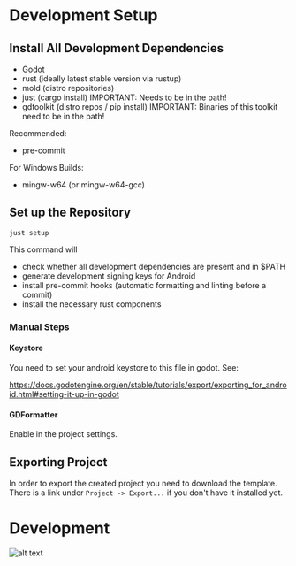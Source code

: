 # Development Setup

## Install All Development Dependencies

- Godot
- rust (ideally latest stable version via rustup)
- mold (distro repositories)
- just (cargo install)
  IMPORTANT: Needs to be in the path!
- gdtoolkit (distro repos / pip install)
  IMPORTANT: Binaries of this toolkit need to be in the path!

Recommended:
- pre-commit

For Windows Builds:
- mingw-w64 (or mingw-w64-gcc)

## Set up the Repository

```
just setup
```

This command will
- check whether all development dependencies are present and in $PATH
- generate development signing keys for Android
- install pre-commit hooks (automatic formatting and linting before a commit)
- install the necessary rust components


### Manual Steps


#### Keystore
You need to set your android keystore to this file in godot.
See: 

https://docs.godotengine.org/en/stable/tutorials/export/exporting_for_android.html#setting-it-up-in-godot

#### GDFormatter

Enable in the project settings.


## Exporting Project

In order to export the created project you need to download the template. There is a link under `Project -> Export...` if you don't have it installed yet.


# Development

![alt text](https://preview.redd.it/gdstyle-naming-convention-and-code-order-cheat-sheet-i-made-v0-fja8svy2b9y91.png?width=1080&crop=smart&auto=webp&s=fac15d4f4d9eda59223391acbe89623d5b8a77d8)
